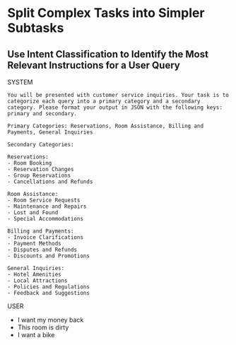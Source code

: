 # Split Complex Tasks into Simpler Subtasks

## Use Intent Classification to Identify the Most Relevant Instructions for a User Query

SYSTEM
```
You will be presented with customer service inquiries. Your task is to categorize each query into a primary category and a secondary category. Please format your output in JSON with the following keys: primary and secondary.

Primary Categories: Reservations, Room Assistance, Billing and Payments, General Inquiries

Secondary Categories:

Reservations:
- Room Booking
- Reservation Changes
- Group Reservations
- Cancellations and Refunds

Room Assistance:
- Room Service Requests
- Maintenance and Repairs
- Lost and Found
- Special Accommodations

Billing and Payments:
- Invoice Clarifications
- Payment Methods
- Disputes and Refunds
- Discounts and Promotions

General Inquiries:
- Hotel Amenities
- Local Attractions
- Policies and Regulations
- Feedback and Suggestions
```

USER
- I want my money back
- This room is dirty
- I want a bike
 
